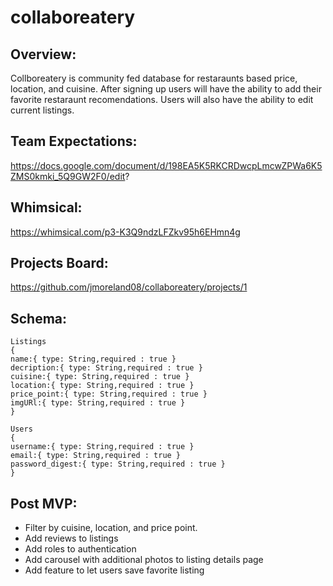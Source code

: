 
# collaboreatery
## Overview:
Collboreatery is community fed database for restaraunts based price, location, and cuisine. After signing up users will have the ability to add their favorite restaraunt recomendations. Users will also have the ability to edit current listings.
## Team Expectations:
https://docs.google.com/document/d/198EA5K5RKCRDwcpLmcwZPWa6K5ZMS0kmki_5Q9GW2F0/edit?

## Whimsical:
https://whimsical.com/p3-K3Q9ndzLFZkv95h6EHmn4g

## Projects Board:
https://github.com/jmoreland08/collaboreatery/projects/1


## Schema: 
```
Listings
{
name:{ type: String,required : true }
decription:{ type: String,required : true }
cuisine:{ type: String,required : true }
location:{ type: String,required : true }
price_point:{ type: String,required : true }
imgURl:{ type: String,required : true }
}

Users
{
username:{ type: String,required : true }
email:{ type: String,required : true }
password_digest:{ type: String,required : true }
}

```


## Post MVP:
- Filter by cuisine, location, and price point.
- Add reviews to listings
- Add roles to authentication
- Add carousel with additional photos to listing details page
- Add feature to let users save favorite listing
